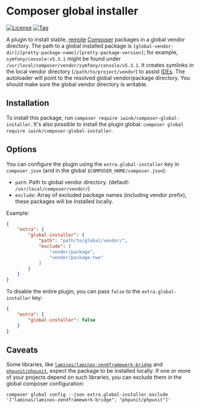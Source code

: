 # Composer global installer

[![License](https://poser.pugx.org/iwink/composer-global-installer/license.png)](https://packagist.org/packages/iwink/composer-global-installer)
[![Tag](https://img.shields.io/github/v/tag/iwink/composer-global-installer)](https://github.com/iwink/composer-global-installer/releases)

A plugin to install stable, [remote](https://packagist.org/) [Composer](https://getcomposer.org) packages in a global 
vendor directory. The path to a global installed package is 
`[global-vendor-dir]/[pretty-package-name]/[pretty-package-version]`; for example, `symfony/console:v5.3.1` might be 
found under `/usr/local/composer/vendor/symfony/console/v5.3.1`. It creates symlinks in the local vendor directory 
(`/path/to/project/vendor`) to assist [IDEs](https://nl.wikipedia.org/wiki/Integrated_development_environment). The 
autoloader will point to the resolved global vendor/package directory. You should make sure the global vendor directory
is writable.

## Installation

To install this package, run `composer require iwink/composer-global-installer`. It's also possible to install the 
plugin global: `composer global require iwink/composer-global-installer`.

## Options

You can configure the plugin using the `extra.global-installer` key in `composer.json` (and in the global 
`$COMPOSER_HOME/composer.json`):

- `path`: Path to global vendor directory. (default: `/usr/local/composer/vendor/`)
- `exclude`: Array of excluded package names (including vendor prefix), these packages will be installed locally.

Example:

```json
{
	"extra": {
		"global-installer": {
			"path": "path/to/global/vendor/",
			"exclude": [
				"vendor/package",
				"vendor/package-two"
			]
		}
	}
}

```

To disable the entire plugin, you can pass `false` to the `extra.global-installer` key:

```json
{
	"extra": {
		"global-installer": false
	}
}

```

## Caveats

Some libraries, like 
[`laminas/laminas-zendframework-bridge`](https://packagist.org/packages/laminas/laminas-zendframework-bridge) and 
[`phpunit/phpunit`](https://packagist.org/packages/phpunit/phpunit), expect the package to be installed locally. If one
or more of your projects depend on such libraries, you can exclude them in the global composer configuration:

`composer global config --json extra.global-installer.exclude '["laminas/laminas-zendframework-bridge", "phpunit/phpunit"]'`
